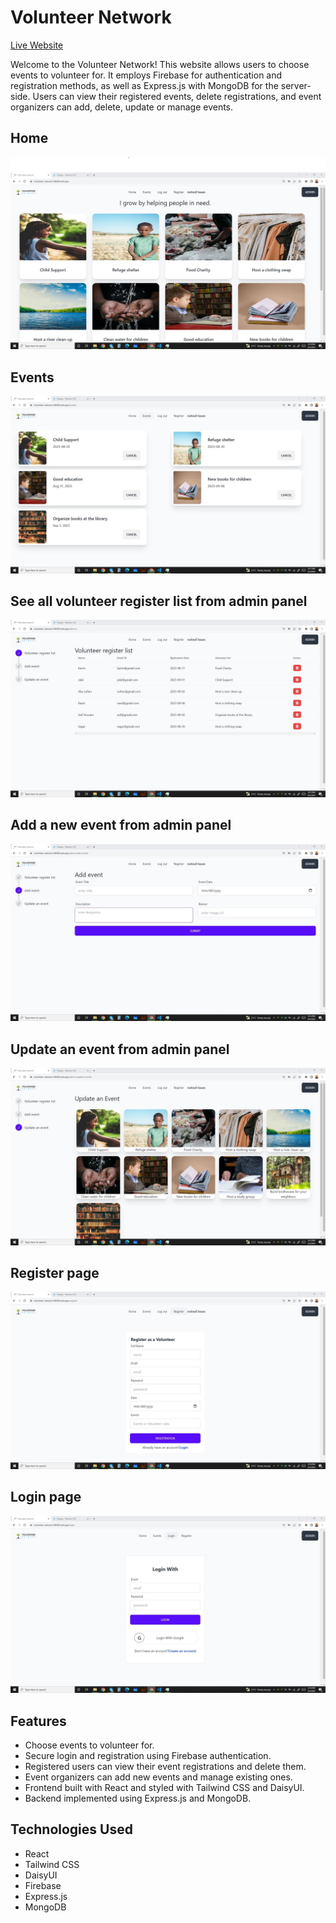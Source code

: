 # Volunteer Network

[Live Website](https://volunteer-network-68360.web.app)

Welcome to the Volunteer Network! This website allows users to choose events to volunteer for. It employs Firebase for authentication and registration methods, as well as Express.js with MongoDB for the server-side. Users can view their registered events, delete registrations, and event organizers can add, delete, update or manage events.

## Home
![Alt text](/src/assets/ScreenShots/ss1.jpg)

## Events
![Alt text](/src/assets/ScreenShots/ss2.jpg)

## See all volunteer register list from admin panel
![Alt text](/src/assets/ScreenShots/ss3.jpg)

## Add a new event from admin panel
![Alt text](/src/assets/ScreenShots/ss4.jpg)

## Update an event from admin panel
![Alt text](/src/assets/ScreenShots/ss5.jpg)

## Register page
![Alt text](/src/assets/ScreenShots/ss6.jpg)

## Login page
![Alt text](/src/assets/ScreenShots/ss7.jpg)


## Features

- Choose events to volunteer for.
- Secure login and registration using Firebase authentication.
- Registered users can view their event registrations and delete them.
- Event organizers can add new events and manage existing ones.
- Frontend built with React and styled with Tailwind CSS and DaisyUI.
- Backend implemented using Express.js and MongoDB.

## Technologies Used
- React
- Tailwind CSS
- DaisyUI
- Firebase
- Express.js
- MongoDB